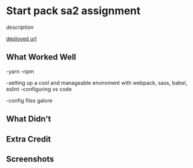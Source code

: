 # Start pack sa2 assignment

*description*

[deployed url](https://test-starter-deploy.onrender.com)

## What Worked Well
-yarn
-npm

-setting up a cool and manageable enviroment with webpack, sass, babel, eslint
-configuring vs code

-config files galore

## What Didn't

## Extra Credit

## Screenshots
